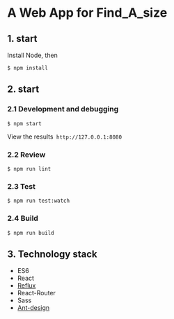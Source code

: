 # A Web App for Find_A_size

## 1. start
Install Node, then
```
$ npm install
```

## 2. start
### 2.1 Development and debugging
```
$ npm start
```
View the results` http://127.0.0.1:8080`

### 2.2 Review
```
$ npm run lint
```

### 2.3 Test
```
$ npm run test:watch
```

### 2.4 Build
```
$ npm run build
```

## 3. Technology stack
* ES6
* React
* [Reflux](https://github.com/reflux/refluxjs)
* React-Router
* Sass
* [Ant-design](https://github.com/ant-design/ant-design/)
